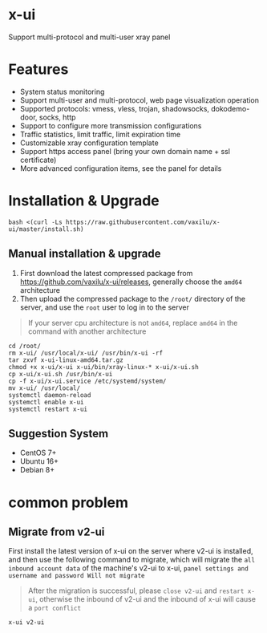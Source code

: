 # x-ui
Support multi-protocol and multi-user xray panel

# Features
- System status monitoring
- Support multi-user and multi-protocol, web page visualization operation
- Supported protocols: vmess, vless, trojan, shadowsocks, dokodemo-door, socks, http
- Support to configure more transmission configurations
- Traffic statistics, limit traffic, limit expiration time
- Customizable xray configuration template
- Support https access panel (bring your own domain name + ssl certificate)
- More advanced configuration items, see the panel for details

# Installation & Upgrade
```
bash <(curl -Ls https://raw.githubusercontent.com/vaxilu/x-ui/master/install.sh)
```

## Manual installation & upgrade
1. First download the latest compressed package from https://github.com/vaxilu/x-ui/releases, generally choose the `amd64` architecture
2. Then upload the compressed package to the `/root/` directory of the server, and use the `root` user to log in to the server

> If your server cpu architecture is not `amd64`, replace `amd64` in the command with another architecture

```
cd /root/
rm x-ui/ /usr/local/x-ui/ /usr/bin/x-ui -rf
tar zxvf x-ui-linux-amd64.tar.gz
chmod +x x-ui/x-ui x-ui/bin/xray-linux-* x-ui/x-ui.sh
cp x-ui/x-ui.sh /usr/bin/x-ui
cp -f x-ui/x-ui.service /etc/systemd/system/
mv x-ui/ /usr/local/
systemctl daemon-reload
systemctl enable x-ui
systemctl restart x-ui
```

## Suggestion System
- CentOS 7+
- Ubuntu 16+
- Debian 8+

# common problem

## Migrate from v2-ui
First install the latest version of x-ui on the server where v2-ui is installed, and then use the following command to migrate, which will migrate the `all inbound account data` of the machine's v2-ui to x-ui, `panel settings and username and password Will not migrate`
> After the migration is successful, please `close v2-ui` and `restart x-ui`, otherwise the inbound of v2-ui and the inbound of x-ui will cause a `port conflict`
```
x-ui v2-ui
```

